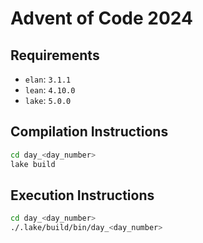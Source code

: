 # Advent of Code 2024

## Requirements

- `elan`: `3.1.1`
- `lean`: `4.10.0`
- `lake`: `5.0.0`

## Compilation Instructions

```bash
cd day_<day_number>
lake build
```

## Execution Instructions

```bash
cd day_<day_number>
./.lake/build/bin/day_<day_number>
```

